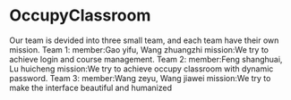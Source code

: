 # OccupyClassroom
Our team is devided into three small team, and each team have their own mission.
Team 1:
  member:Gao yifu, Wang zhuangzhi
  mission:We try to achieve login and course management. 
Team 2:
  member:Feng shanghuai, Lu huicheng
  mission:We try to achieve occupy classroom with dynamic password.
Team 3:
  member:Wang zeyu, Wang jiawei
  mission:We try to make the interface beautiful and humanized
